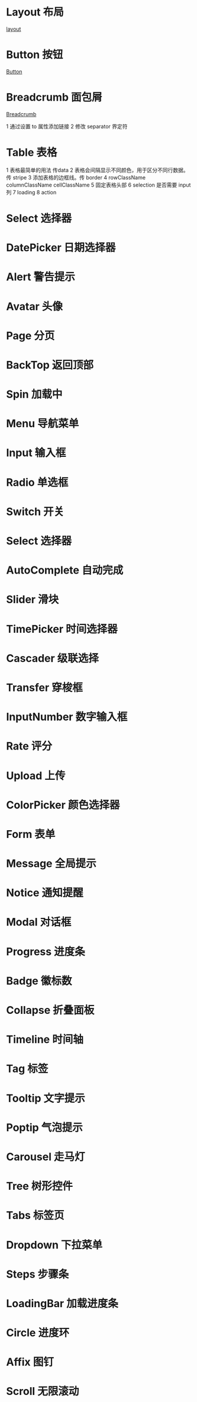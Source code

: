 # Layout 布局

<a href="./example/layout.html">
    layout
</a>

# Button 按钮

<a href="./example/button.html">
    Button
</a>

# Breadcrumb 面包屑

<a href="./example/Breadcrumb.html">
    Breadcrumb
</a>

1 通过设置 to 属性添加链接
2 修改 separator 界定符

# Table 表格

1 表格最简单的用法 传data
2 表格会间隔显示不同颜色，用于区分不同行数据。传 stripe
3 添加表格的边框线。传 border
4 rowClassName columnClassName cellClassName
5 固定表格头部
6 selection 是否需要 input 列
7 loading
8 action


# Select 选择器

# DatePicker 日期选择器

# Alert 警告提示

# Avatar 头像

# Page 分页

# BackTop 返回顶部

# Spin 加载中

# Menu 导航菜单





# Input 输入框

# Radio 单选框

# Switch 开关

# Select 选择器

# AutoComplete 自动完成

# Slider 滑块

# TimePicker 时间选择器

# Cascader 级联选择

# Transfer 穿梭框

# InputNumber 数字输入框

# Rate 评分

# Upload 上传

# ColorPicker 颜色选择器

# Form 表单

# Message 全局提示

# Notice 通知提醒

# Modal 对话框

# Progress 进度条

# Badge 徽标数

# Collapse 折叠面板

# Timeline 时间轴

# Tag 标签

# Tooltip 文字提示

# Poptip 气泡提示

# Carousel 走马灯

# Tree 树形控件

# Tabs 标签页

# Dropdown 下拉菜单

# Steps 步骤条

# LoadingBar 加载进度条

# Circle 进度环

# Affix 图钉

# Scroll 无限滚动